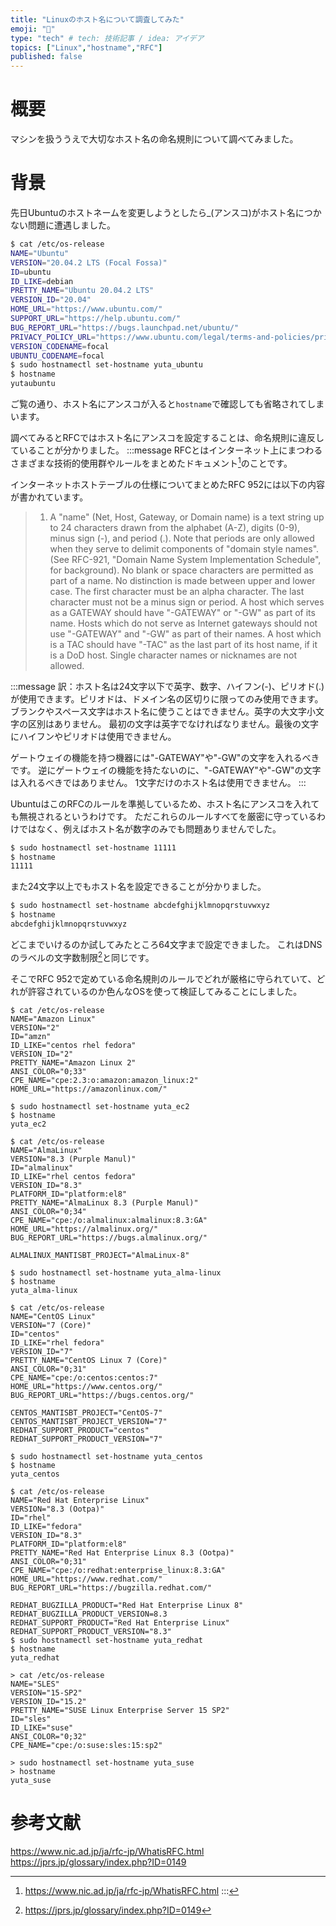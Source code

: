 ```yaml
---
title: "Linuxのホスト名について調査してみた"
emoji: "🐁"
type: "tech" # tech: 技術記事 / idea: アイデア
topics: ["Linux","hostname","RFC"]
published: false
---
```


# 概要
マシンを扱ううえで大切なホスト名の命名規則について調べてみました。

# 背景
先日Ubuntuのホストネームを変更しようとしたら_(アンスコ)がホスト名につかない問題に遭遇しました。

```bash
$ cat /etc/os-release
NAME="Ubuntu"
VERSION="20.04.2 LTS (Focal Fossa)"
ID=ubuntu
ID_LIKE=debian
PRETTY_NAME="Ubuntu 20.04.2 LTS"
VERSION_ID="20.04"
HOME_URL="https://www.ubuntu.com/"
SUPPORT_URL="https://help.ubuntu.com/"
BUG_REPORT_URL="https://bugs.launchpad.net/ubuntu/"
PRIVACY_POLICY_URL="https://www.ubuntu.com/legal/terms-and-policies/privacy-policy"
VERSION_CODENAME=focal
UBUNTU_CODENAME=focal
$ sudo hostnamectl set-hostname yuta_ubuntu
$ hostname
yutaubuntu
```

ご覧の通り、ホスト名にアンスコが入ると`hostname`で確認しても省略されてしまいます。

調べてみるとRFCではホスト名にアンスコを設定することは、命名規則に違反していることが分かりました。
:::message
RFCとはインターネット上にまつわるさまざまな技術的使用群やルールをまとめたドキュメント[^1]のことです。
[^1]: https://www.nic.ad.jp/ja/rfc-jp/WhatisRFC.html
:::

インターネットホストテーブルの仕様についてまとめたRFC 952には以下の内容が書かれています。

> 1. A "name" (Net, Host, Gateway, or Domain name) is a text string up
   to 24 characters drawn from the alphabet (A-Z), digits (0-9), minus
   sign (-), and period (.).  Note that periods are only allowed when
   they serve to delimit components of "domain style names". (See
   RFC-921, "Domain Name System Implementation Schedule", for
   background).  No blank or space characters are permitted as part of a
   name. No distinction is made between upper and lower case.  The first
   character must be an alpha character.  The last character must not be
   a minus sign or period.  A host which serves as a GATEWAY should have
   "-GATEWAY" or "-GW" as part of its name.  Hosts which do not serve as
   Internet gateways should not use "-GATEWAY" and "-GW" as part of
   their names. A host which is a TAC should have "-TAC" as the last
   part of its host name, if it is a DoD host.  Single character names
   or nicknames are not allowed.

:::message
訳：ホスト名は24文字以下で英字、数字、ハイフン(-)、ピリオド(.)が使用できます。ピリオドは、ドメイン名の区切りに限ってのみ使用できます。
ブランクやスペース文字はホスト名に使うことはできません。英字の大文字小文字の区別はありません。
最初の文字は英字でなければなりません。最後の文字にハイフンやピリオドは使用できません。

ゲートウェイの機能を持つ機器には"-GATEWAY"や"-GW"の文字を入れるべきです。
逆にゲートウェイの機能を持たないのに、"-GATEWAY"や"-GW"の文字は入れるべきではありません。
1文字だけのホスト名は使用できません。
:::

UbuntuはこのRFCのルールを準拠しているため、ホスト名にアンスコを入れても無視されるというわけです。
ただこれらのルールすべてを厳密に守っているわけではなく、例えばホスト名が数字のみでも問題ありませんでした。

```bash
$ sudo hostnamectl set-hostname 11111
$ hostname
11111
```
また24文字以上でもホスト名を設定できることが分かりました。

```bash
$ sudo hostnamectl set-hostname abcdefghijklmnopqrstuvwxyz
$ hostname
abcdefghijklmnopqrstuvwxyz
```

どこまでいけるのか試してみたところ64文字まで設定できました。
これはDNSのラベルの文字数制限[^2]と同じです。
[^2]:https://jprs.jp/glossary/index.php?ID=0149

そこでRFC 952で定めている命名規則のルールでどれが厳格に守られていて、どれが許容されているのか色んなOSを使って検証してみることにしました。



```
$ cat /etc/os-release
NAME="Amazon Linux"
VERSION="2"
ID="amzn"
ID_LIKE="centos rhel fedora"
VERSION_ID="2"
PRETTY_NAME="Amazon Linux 2"
ANSI_COLOR="0;33"
CPE_NAME="cpe:2.3:o:amazon:amazon_linux:2"
HOME_URL="https://amazonlinux.com/"

$ sudo hostnamectl set-hostname yuta_ec2
$ hostname
yuta_ec2
```

```
$ cat /etc/os-release
NAME="AlmaLinux"
VERSION="8.3 (Purple Manul)"
ID="almalinux"
ID_LIKE="rhel centos fedora"
VERSION_ID="8.3"
PLATFORM_ID="platform:el8"
PRETTY_NAME="AlmaLinux 8.3 (Purple Manul)"
ANSI_COLOR="0;34"
CPE_NAME="cpe:/o:almalinux:almalinux:8.3:GA"
HOME_URL="https://almalinux.org/"
BUG_REPORT_URL="https://bugs.almalinux.org/"

ALMALINUX_MANTISBT_PROJECT="AlmaLinux-8"

$ sudo hostnamectl set-hostname yuta_alma-linux
$ hostname
yuta_alma-linux
```

```
$ cat /etc/os-release
NAME="CentOS Linux"
VERSION="7 (Core)"
ID="centos"
ID_LIKE="rhel fedora"
VERSION_ID="7"
PRETTY_NAME="CentOS Linux 7 (Core)"
ANSI_COLOR="0;31"
CPE_NAME="cpe:/o:centos:centos:7"
HOME_URL="https://www.centos.org/"
BUG_REPORT_URL="https://bugs.centos.org/"

CENTOS_MANTISBT_PROJECT="CentOS-7"
CENTOS_MANTISBT_PROJECT_VERSION="7"
REDHAT_SUPPORT_PRODUCT="centos"
REDHAT_SUPPORT_PRODUCT_VERSION="7"

$ sudo hostnamectl set-hostname yuta_centos
$ hostname
yuta_centos
```


```
$ cat /etc/os-release
NAME="Red Hat Enterprise Linux"
VERSION="8.3 (Ootpa)"
ID="rhel"
ID_LIKE="fedora"
VERSION_ID="8.3"
PLATFORM_ID="platform:el8"
PRETTY_NAME="Red Hat Enterprise Linux 8.3 (Ootpa)"
ANSI_COLOR="0;31"
CPE_NAME="cpe:/o:redhat:enterprise_linux:8.3:GA"
HOME_URL="https://www.redhat.com/"
BUG_REPORT_URL="https://bugzilla.redhat.com/"

REDHAT_BUGZILLA_PRODUCT="Red Hat Enterprise Linux 8"
REDHAT_BUGZILLA_PRODUCT_VERSION=8.3
REDHAT_SUPPORT_PRODUCT="Red Hat Enterprise Linux"
REDHAT_SUPPORT_PRODUCT_VERSION="8.3"
$ sudo hostnamectl set-hostname yuta_redhat
$ hostname
yuta_redhat
```


```
> cat /etc/os-release
NAME="SLES"
VERSION="15-SP2"
VERSION_ID="15.2"
PRETTY_NAME="SUSE Linux Enterprise Server 15 SP2"
ID="sles"
ID_LIKE="suse"
ANSI_COLOR="0;32"
CPE_NAME="cpe:/o:suse:sles:15:sp2"

> sudo hostnamectl set-hostname yuta_suse
> hostname
yuta_suse
```


# 参考文献
https://www.nic.ad.jp/ja/rfc-jp/WhatisRFC.html
https://jprs.jp/glossary/index.php?ID=0149
